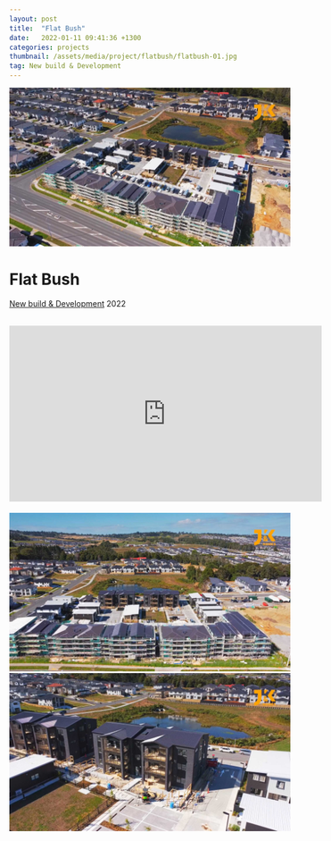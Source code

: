 ```yaml
---
layout: post
title:  "Flat Bush"
date:   2022-01-11 09:41:36 +1300
categories: projects
thumbnail: /assets/media/project/flatbush/flatbush-01.jpg
tag: New build & Development
---
```


<div class="project__wrapper clearfix">

  <div class="project__hero">
    <img class="project__hero-media" src="/assets/media/project/flatbush/flatbush-01.jpg" alt="Flat Bush">
  </div>

  <div class="project__heading">
    <h1 class="project__title">Flat Bush</h1>
    <p class="project__meta"><a href="#" class="project__tag">New build & Development</a> <span class="project__year">2022</span></p>
  </div>

  <div class="project__desc">
    <p class="lead"></p>
  </div>

</div>


<br>

<div class="media-wrapper">
<iframe width="560" height="315" src="https://www.youtube.com/embed/i0JwggMjGcY?controls=0" title="YouTube video player" frameborder="0" allow="accelerometer; autoplay; clipboard-write; encrypted-media; gyroscope; picture-in-picture" allowfullscreen></iframe>
</div>

<br>

<img class="project__hero-media" src="/assets/media/project/flatbush/flatbush-02.jpg" alt="Flat Bush">

<br>

<img class="project__hero-media" src="/assets/media/project/flatbush/flatbush-03.jpg" alt="Flat Bush">